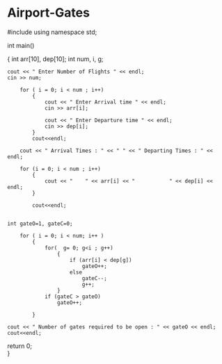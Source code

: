 # Airport-Gates


#include <iostream> 
using namespace std;

int main()

{
	int arr[10], dep[10];
	int num, i, g;


	cout << " Enter Number of Flights " << endl;
	cin >> num;

		for ( i = 0; i < num ; i++)
			{
				cout << " Enter Arrival time " << endl;
				cin >> arr[i]; 

				cout << " Enter Departure time " << endl;
				cin >> dep[i];	
			}
			cout<<endl;

		cout << " Arrival Times : " << " " << " Departing Times : " << endl;

		for (i = 0; i < num ; i++)
			{
		 		cout << "    " << arr[i] << "			" << dep[i] << endl;
			}

			cout<<endl;
			

	int gateO=1, gateC=0;

		for ( i = 0; i < num; i++ )
			{
				for(  g= 0; g<i ; g++)
					{
						if (arr[i] < dep[g])
							gateO++;
						else
							gateC--;
							g++;
					}			 
				if (gateC > gateO)
					gateO++;	

			}

	cout << " Number of gates required to be open : " << gateO << endl;
	cout<<endl;

			
	

return 0; 		
}


